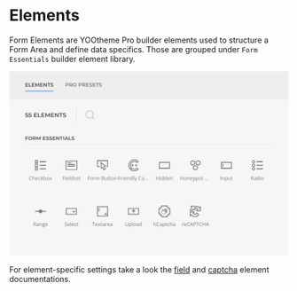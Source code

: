 # Elements

Form Elements are YOOtheme Pro builder elements used to structure a Form Area and define data specifics. Those are grouped under `Form Essentials` builder element library.

![Form Fields](./assets/form-fields.webp)

For element-specific settings take a look the [field](./field-elements) and [captcha](./captcha-elements) element documentations.

